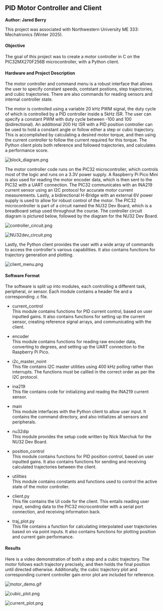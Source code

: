 ## PID Motor Controller and Client
**Author: Jared Berry**

This project was associated with Northwestern University ME 333: Mechatronics (Winter 2025).

#### Objective
The goal of this project was to create a motor controller in C on the PIC32MX270F256B microcontroller, with a Python client.

#### Hardware and Project Description
The motor controller and command menu is a robust interface that allows the user to specify constant speeds, contstant postions,
step trajectories, and cubic trajectories. There are also commands for reading sensors and internal controller state. 

The motor is controlled using a variable 20 kHz PWM signal, the duty cycle of which is controlled by a PID controller inside a 5kHz ISR. The user can specify a constant PWM with duty cycle between -100 and 100 (bidirectional). An additional 200 Hz ISR with a PID position controller can be used to hold a constant angle or follow either a step or cubic trajectory. This is accomplished by calculating a desired motor torque, and then using the current controller to follow the current required for this torque. The Python client plots both reference and followed trajectories, and calculates a performance score.

![block_diagram.png](Figures/block_diagram.png)

The motor controller code runs on the PIC32 microcontroller, which controls most of the logic and runs on a 3.3V power supply. A Raspberry Pi Pico Mini is also used for reading the motor encoder data, which is then sent to the PIC32 with a UART connection. The PIC32 communicates with an INA219 current sensor using an I2C protocol for accurate motor current measurements. Lastly, a bidirectional H-Bridge with an external 6V power supply is used to allow for robust control of the motor. The PIC32 microcontroller is part of a circuit named the NU32 Dev Board, which is a breadboard setup used throughout the course. The controller circuit diagram is pictured below, followed by the diagram for the NU32 Dev Board.

![controller_circuit.png](Figures/controller_circuit.png)

![NU32dev_circuit.png](Figures/NU32dev_circuit.png)

Lastly, the Python client provides the user with a wide array of commands to access the controller's various capabilities. It also contains functions for trajectory generation and plotting.

![client_menu.png](Figures/client_menu.png)

#### Software Format
The software is split up into modules, each controlling a different task, peripheral, or sensor. Each module contains a header file and a corresponding .c file.

- current_control<br>
This module contains functions for PID current control, based on user inputted gains. It also contains functions for setting up the current sensor, creating reference signal arrays, and communicating with the client.

- encoder<br>
This module contains functions for reading raw encoder data, converting to degrees, and setting up the UART connection to the Raspberry Pi Pico.

- i2c_master_noint<br>
This file contains I2C master utilities using 400 kHz polling rather than interrupts. The functions must be callled in the correct order as per the I2C protocol.

- ina219<br>
This file contains code for initializing and readng the INA219 current sensor.

- main<br>
This module interfaces with the Python client to allow user input. It contains the command directory, and also
initializes all sensors and peripherals. 

- nu32dip<br>
This module provides the setup code written by Nick Marchuk for the NU32 Dev Board.

- position_control<br>
This module contains functions for PID position control, based on user inputted gains. It also contains functions for sending and receiving calculated trajectories between the client.

- utilities<br>
This module contains constants and functions used to control the active state of the motor controller.

- client.py<br>
This file contains the UI code for the client. This entails reading user input, sending data to the PIC32 microcontroller with a serial port connection, and receiving information back.

- traj_plot.py<br>
This file contains a function for calculating interpolated user trajectories based on via point inputs. It also contains functions for plotting position and current gain performance.

#### Results

Here is a video demonstration of both a step and a cubic trajectory. The motor follows each trajectory precisely, and then holds the final position until directed otherwise. Additionally, the cubic trajectory plot and corresponding current controller gain error plot are included for reference.

![motor_demo.gif](Figures/motor_demo.gif)

![cubic_plot.png](Figures/cubic_plot.png)

![current_plot.png](Figures/current_plot.png)